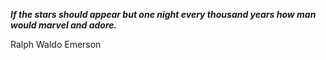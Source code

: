 _**If the stars should appear but one night every thousand years how man would marvel and adore.**_

Ralph Waldo Emerson